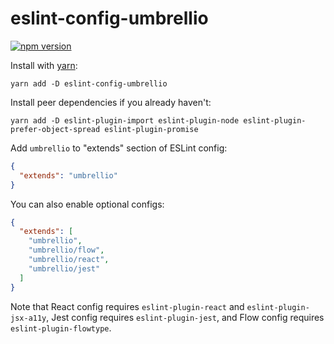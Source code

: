 # eslint-config-umbrellio
[![npm version](https://badge.fury.io/js/eslint-config-umbrellio.svg)](https://badge.fury.io/js/eslint-config-umbrellio)

Install with [yarn](https://github.com/yarnpkg/yarn/):

```
yarn add -D eslint-config-umbrellio
```

Install peer dependencies if you already haven't:

```
yarn add -D eslint-plugin-import eslint-plugin-node eslint-plugin-prefer-object-spread eslint-plugin-promise
```

Add `umbrellio` to "extends" section of ESLint config:

```json
{
  "extends": "umbrellio"
}
```

You can also enable optional configs:

```json
{
  "extends": [
    "umbrellio",
    "umbrellio/flow",
    "umbrellio/react",
    "umbrellio/jest"
  ]
}
```

Note that React config requires `eslint-plugin-react` and `eslint-plugin-jsx-a11y`,
Jest config requires `eslint-plugin-jest`,  and Flow config requires `eslint-plugin-flowtype`.
